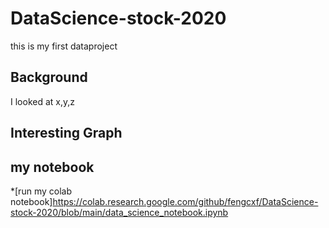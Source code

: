 # DataScience-stock-2020
this is my first dataproject


## Background

I looked at x,y,z

## Interesting Graph

## my notebook

*[run my colab notebook]https://colab.research.google.com/github/fengcxf/DataScience-stock-2020/blob/main/data_science_notebook.ipynb
